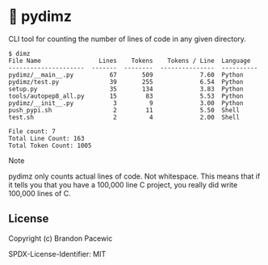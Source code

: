 # :100: pydimz

CLI tool for counting the number of lines of code in any given directory.

```
$ dimz
File Name                Lines    Tokens    Tokens / Line  Language
---------------------  -------  --------  ---------------  ----------
pydimz/__main__.py          67       509             7.60  Python
pydimz/test.py              39       255             6.54  Python
setup.py                    35       134             3.83  Python
tools/autopep8_all.py       15        83             5.53  Python
pydimz/__init__.py           3         9             3.00  Python
push_pypi.sh                 2        11             5.50  Shell
test.sh                      2         4             2.00  Shell

File count: 7
Total Line Count: 163
Total Token Count: 1005
```

> [!NOTE]
> pydimz only counts actual lines of code. Not whitespace. This means that if it tells you that you have a 100,000 line C project, you really did write 100,000 lines of C.

## License

Copyright (c) Brandon Pacewic

SPDX-License-Identifier: MIT
